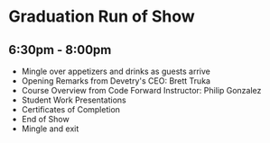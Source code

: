 # Graduation Run of Show
## 6:30pm - 8:00pm

- Mingle over appetizers and drinks as guests arrive
- Opening Remarks from Devetry's CEO: Brett Truka
- Course Overview from Code Forward Instructor: Philip Gonzalez
- Student Work Presentations
- Certificates of Completion
- End of Show
- Mingle and exit